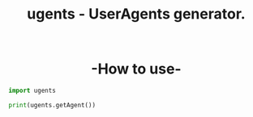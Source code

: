 <h1 align="center">ugents - UserAgents generator.</h1>

<br>

<h1 align="center"> -How to use- </h1>

```python
import ugents

print(ugents.getAgent())
```